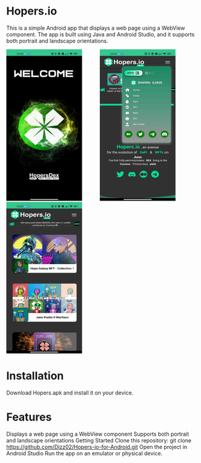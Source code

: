 # Hopers.io
This is a simple Android app that displays a web page using a WebView component. 
The app is built using Java and Android Studio, and it supports both portrait and landscape orientations.





<img src="/screenshots/001.jpg" width="200" height="400">&nbsp;&nbsp;&nbsp;&nbsp;&nbsp;&nbsp;&nbsp;&nbsp;&nbsp;&nbsp;&nbsp;&nbsp;<img src="/screenshots/002.jpg" width="200" height="400">&nbsp;&nbsp;&nbsp;&nbsp;&nbsp;&nbsp;&nbsp;&nbsp;&nbsp;&nbsp;&nbsp;&nbsp;<img src="/screenshots/003.jpg" width="200" height="400">

# Installation
Download Hopers.apk and install it on your device.





# Features
Displays a web page using a WebView component
Supports both portrait and landscape orientations
Getting Started
Clone this repository: git clone https://github.com/Dizz02/Hopers-io-for-Android.git
Open the project in Android Studio
Run the app on an emulator or physical device.












